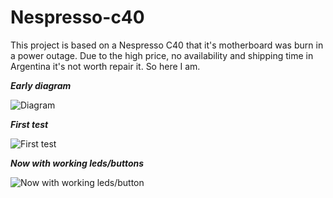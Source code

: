 # Nespresso-c40
This project is based on a Nespresso C40 that it's motherboard was burn in a power outage. Due to the high price, no availability and shipping time in Argentina it's not worth repair it. So here I am.

***Early diagram*** 

![Diagram](https://lh3.googleusercontent.com/t6Jl8RvE5kBt90IP6HeTnfrF4U4KEO2774AwOKsP2YmwUhhgceN5TsKyW5Ml5HKDBSQQQrox9_CCXzyEEbtQ5lqJZzsWy8vZhZAKQBGi9S5O7zQ3dniz8TRyfl3f51RiUOQPZ7R1E3xr1DKVqGWkML4JVO3QF8F4J8maIGJNftWwx6qXwxaLAC6F0hmyBvf6Dlh_WrZmlpY-adMI5uUt3CD7m7H6Z8sVorSX9Wzqb9WUiaOtnAjyYzkjkB0YSSuS5GZa3yF_p-PPGeKFx6zdn7CQhUTz4A292PS9Vx8B9RtE8nWGr6_pEfWPsUJEow2gfoCPXHV_XjmVMGNqdjxaTsZOB9b1wGnXPjTE4o4euNSmQQNRf7wy3ZUkkOz7D1HTEbLIlkIGbI5SpMvkDwBBHzvtiA-3XH_BE0wmMV5pqW1oOsDOluMdavVg4WVUtvhvtZSXUG7GAm4HIJiLVkO0bOGOkXAafOOD1VfJDr5yVrCwc2r47mkEXXkv2dom_2lbM_X1oDLO9ZbA8tgKGFdxLXYmkpqWz89oa3c7cmXwFcxZko4D6q-DGiBIP8ddkanwhW0lCbsnGuFb-ZaYZU9dFUkL9x2MK_V-R-wvTpYAZRR2pmVFQVE1dIf0qCLR1ri_KkqLx5Yv0LX_U8cp1qmp_MoLIUazqmI5RvrK8hpoA95QYHOY6vTBGNzNxyP9SlF4UuKDa2YnFz9i76Q1F8u2CVxf=w582-h1032-no?authuser=2)

***First test***

![First test](https://lh3.googleusercontent.com/zYcjlkhRdPM2wqiecpKBAU2Tv3g25V2e3BkV2dnKA3oQH1bp3VXjeOjejWw3cavSRO48xRPAM4X3CsJNe33JzKs3F5-NDXAxLibOfY_qGgbSa_Is9pwBq--8LiBDqAS7Z2zvjSQ4-Uxrkw31qJLGCkDF1yPV_Yk4WUfbywS_GqCYGEMVlJQ07JpyHGTGZODNW8438BqssaGyhU-HGu8xcqEaB71LpJ6DIFTKpepGmtsvQpZAfflMmNsemWnpu2GTEzCncOeuVnAjkBcQaNl1040ccejKnaw7kEQrh5WWox2ZSgKJZ8oJTfJcYziICUQGE_yrXl-fVPpro7iOpOItYFc35V_Mfcn-izU8qgz0xCzjfUbNK8bK_Qw5CKqkLZ_beLTictdQEjwPERUypFhUOGY7Cw6oPKV20XAVod9ea7S_EPStShMpjAxwyGEqN97JHvdWQcffm4EUy43ZiL5fBZFKuIEDc6q8Yvx-HrHHPypbcQeQVXrLGJnYV1px3ipuVOJMsiOdtlo8QBVUwk41FGnh8Dj_cK6G0fGhF9xTuY5kfSrNLzQOBO_1qxzUFZvlVmv9DtbOC1lEfRolNPVI3IfGn8tboAymWLaX5EPkQObakWlVaZ54du-jBT0VKT7gDDTN0NPmnT_C8FElrqtaPvbYhneiHIPhnbqFX6jPX2zHzjkCXHT-1ibhI09SBLedkEQODEGdmT1GxDM5Pj14KReJ=w1834-h1032-no?authuser=2)

***Now with working leds/buttons***

![Now with working leds/button](https://lh3.googleusercontent.com/tBLpbhblsnLRz1s77fU1PWKVXWNDmP8mhUeo07M4Yh6WVIhoXYFAXlp2n6c5o3kvpK9ciED7MDQLJlxttVDKR3NNtIEMgxr-W-K6Ilz29zzOYhuQXLTMtwr88gzGpZv0yrTkENN-72sLue6WCS3fhEkovbPRYp7WBeLWC8uTJrz2usFzQznp8Eb-_Yf6gya2YJ_sqTu1rLdWNZQDiW70LpvSM3twM4IT5LvqfFfDj7kVuCj6tbiW6CFIy_39HEez4FChz7B05-5_RjLuamUzj-aXCcvhXpWJT9iE6onrkhdxX9mCLpL6NEVXE8Jz52Nb6h8RjKavxX4QbMjJbcawe_zgOOc9oYrReTNAQUXe4WVzixplNCQ-DB1Tsp0w3W6whZVXTsOdl4PxcY-EllWPjUokHpGX5bqCo5dqYjT28wj_4ZVTQWkrWSmPOnCACS1UYcVzeXZ9o5OPobwisCteADn1w9An_ftvuRA8FQ5hE5LdgVfXaOqIVxx8hxw0Y8G4TNK8pZAPSoHlSpKVWHDukqtIrnt0wlIknWTwBl3Jd17lEnY_jLjmsiHESysBDWrNDTsioOFTkSYqSPAOVu6qfYC-9ubsaBVaU7SrXTVQMQf0SbmQAstCAKcikmIHcLo5BL8OgG_qI5vtSj_FIMeNo-iAI4R4metrG-aIXuJWiMVbVPpenDVt13rwHqLzJzCFBnhO8SFHqigqx6qGH1PFhnTr=w582-h1032-no?authuser=2)
